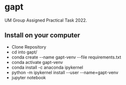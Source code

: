 # gapt
UM Group Assigned Practical Task 2022.


## Install on your computer
<ul>
  <li>Clone Repository</li>
  <li>cd into gapt/</li>
  <li>conda create --name gapt-venv --file requirements.txt</li>
  <li>conda activate gapt-venv</li>
  <li>conda install -c anaconda ipykernel</li>
  <li>python -m ipykernel install --user --name=gapt-venv</li>
  <li>jupyter notebook</li>
</ul> 
